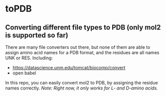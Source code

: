 # toPDB
## Converting different file types to PDB (only mol2 is supported so far)

There are many file converters out there, but none of them are able to assign amino acid names for a PDB format, and the residues are all names UNK or RES. 
Including:
- https://datascience.unm.edu/tomcat/biocomp/convert
- open babel


In this repo, you can easily convert mol2 to PDB, by assigning the residue names correctly.
*Note: Right now, it only works for L- and D-amino acids.*


